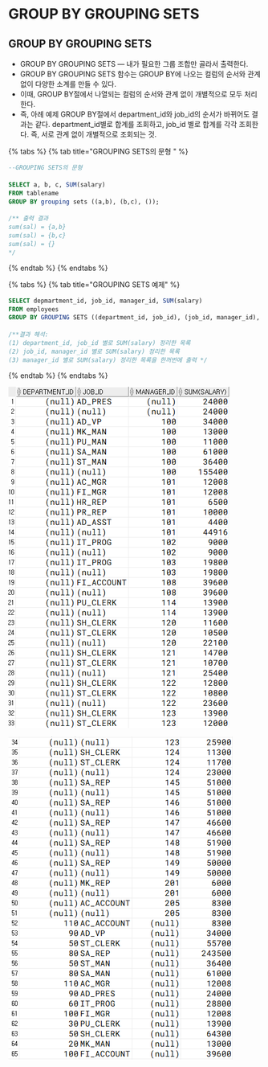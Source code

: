 # GROUP BY GROUPING SETS

## GROUP BY GROUPING SETS

* GROUP BY GROUPING SETS — 내가 필요한 그룹 조합만 골라서 출력한다. 
* GROUP BY GROUPING SETS 함수는 GROUP BY에 나오는 컬럼의 순서와 관계없이 다양한 소계를 만들 수 있다. 
* 이때, GROUP BY절에서 나열되는 컬럼의 순서와 관계 없이 개별적으로 모두 처리한다. 
* 즉, 아례 예제 GROUP BY절에서 department\_id와 job\_id의 순서가 바뀌어도 결과는 같다. department\_id별로 합계를 조회하고, job\_id 별로 합계를 각각 조회한다. 즉, 서로 관계 없이 개별적으로 조회되는 것.   

{% tabs %}
{% tab title="GROUPING SETS의 문형 " %}
```sql
--GROUPING SETS의 문형 

SELECT a, b, c, SUM(salary) 
FROM tablename 
GROUP BY grouping sets ((a,b), (b,c), ()); 

/** 출력 결과 
sum(sal) = {a,b}
sum(sal) = {b,c}
sum(sal) = {}
*/
```
{% endtab %}
{% endtabs %}

{% tabs %}
{% tab title="GROUPING SETS 예제" %}
```sql
SELECT depmartment_id, job_id, manager_id, SUM(salary) 
FROM employees 
GROUP BY GROUPING SETS ((department_id, job_id), (job_id, manager_id), (manager_id));

/**결과 해석: 
(1) department_id, job_id 별로 SUM(salary) 정리한 목록 
(2) job_id, manager_id 별로 SUM(salary) 정리한 목록 
(3) manager_id 별로 SUM(salary) 정리한 목록을 한꺼번에 출력 */
```
{% endtab %}
{% endtabs %}

![](.gitbook/assets/image%20%284%29.png)

![](.gitbook/assets/image%20%285%29.png)

